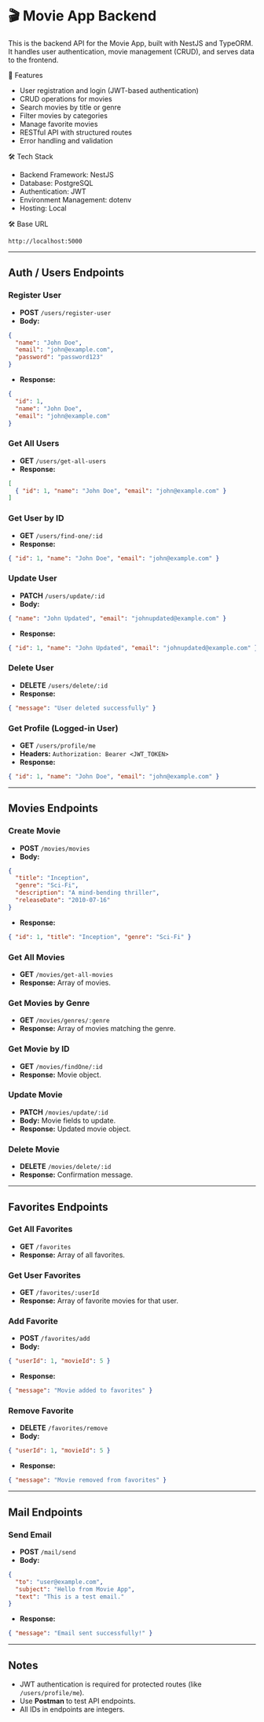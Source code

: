 # 🎬 Movie App Backend

This is the backend API for the Movie App, built with NestJS and TypeORM. It handles user authentication, movie management (CRUD), and serves data to the frontend.

🚀 Features

- User registration and login (JWT-based authentication)
- CRUD operations for movies
- Search movies by title or genre
- Filter movies by categories
- Manage favorite movies
- RESTful API with structured routes
- Error handling and validation

🛠 Tech Stack

- Backend Framework: NestJS
- Database: PostgreSQL 
- Authentication: JWT
- Environment Management: dotenv
- Hosting: Local

🛠 Base URL

```
http://localhost:5000
```


---

## **Auth / Users Endpoints**

### **Register User**

* **POST** `/users/register-user`
* **Body:**

```json
{
  "name": "John Doe",
  "email": "john@example.com",
  "password": "password123"
}
```

* **Response:**

```json
{
  "id": 1,
  "name": "John Doe",
  "email": "john@example.com"
}
```

### **Get All Users**

* **GET** `/users/get-all-users`
* **Response:**

```json
[
  { "id": 1, "name": "John Doe", "email": "john@example.com" }
]
```

### **Get User by ID**

* **GET** `/users/find-one/:id`
* **Response:**

```json
{ "id": 1, "name": "John Doe", "email": "john@example.com" }
```

### **Update User**

* **PATCH** `/users/update/:id`
* **Body:**

```json
{ "name": "John Updated", "email": "johnupdated@example.com" }
```

* **Response:**

```json
{ "id": 1, "name": "John Updated", "email": "johnupdated@example.com" }
```

### **Delete User**

* **DELETE** `/users/delete/:id`
* **Response:**

```json
{ "message": "User deleted successfully" }
```

### **Get Profile (Logged-in User)**

* **GET** `/users/profile/me`
* **Headers:** `Authorization: Bearer <JWT_TOKEN>`
* **Response:**

```json
{ "id": 1, "name": "John Doe", "email": "john@example.com" }
```

---

## **Movies Endpoints**

### **Create Movie**

* **POST** `/movies/movies`
* **Body:**

```json
{
  "title": "Inception",
  "genre": "Sci-Fi",
  "description": "A mind-bending thriller",
  "releaseDate": "2010-07-16"
}
```

* **Response:**

```json
{ "id": 1, "title": "Inception", "genre": "Sci-Fi" }
```

### **Get All Movies**

* **GET** `/movies/get-all-movies`
* **Response:** Array of movies.

### **Get Movies by Genre**

* **GET** `/movies/genres/:genre`
* **Response:** Array of movies matching the genre.

### **Get Movie by ID**

* **GET** `/movies/findOne/:id`
* **Response:** Movie object.

### **Update Movie**

* **PATCH** `/movies/update/:id`
* **Body:** Movie fields to update.
* **Response:** Updated movie object.

### **Delete Movie**

* **DELETE** `/movies/delete/:id`
* **Response:** Confirmation message.

---

## **Favorites Endpoints**

### **Get All Favorites**

* **GET** `/favorites`
* **Response:** Array of all favorites.

### **Get User Favorites**

* **GET** `/favorites/:userId`
* **Response:** Array of favorite movies for that user.

### **Add Favorite**

* **POST** `/favorites/add`
* **Body:**

```json
{ "userId": 1, "movieId": 5 }
```

* **Response:**

```json
{ "message": "Movie added to favorites" }
```

### **Remove Favorite**

* **DELETE** `/favorites/remove`
* **Body:**

```json
{ "userId": 1, "movieId": 5 }
```

* **Response:**

```json
{ "message": "Movie removed from favorites" }
```

---

## **Mail Endpoints**

### **Send Email**

* **POST** `/mail/send`
* **Body:**

```json
{
  "to": "user@example.com",
  "subject": "Hello from Movie App",
  "text": "This is a test email."
}
```

* **Response:**

```json
{ "message": "Email sent successfully!" }
```

---

## **Notes**

* JWT authentication is required for protected routes (like `/users/profile/me`).
* Use **Postman** to test API endpoints.
* All IDs in endpoints are integers.



